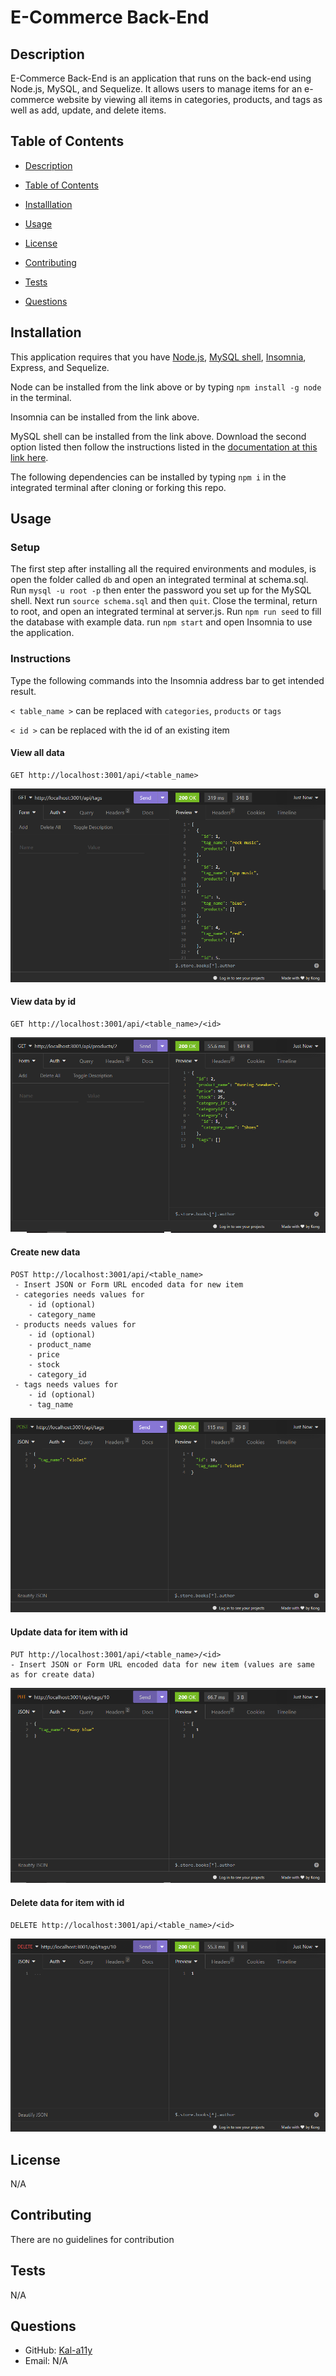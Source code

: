 
  # E-Commerce Back-End

  ## Description

  E-Commerce Back-End is an application that runs on the back-end using Node.js, MySQL, and Sequelize. It allows users to manage items for an e-commerce website by viewing all items in categories, products, and tags as well as add, update, and delete items.

  ## Table of Contents 

  - [Description](#description)

  - [Table of Contents](#table-of-contents)

  - [Installlation](#installlation)

  - [Usage](#usage)

  - [License](#license)

  - [Contributing](#contributing)

  - [Tests](#tests)

  - [Questions](#questions) 


  ## Installation

  This application requires that you have [Node.js](https://nodejs.org/en/), [MySQL shell](https://dev.mysql.com/downloads/installer/), [Insomnia](https://insomnia.rest/download), Express, and Sequelize. 
  
  Node can be installed from the link above or by typing `npm install -g node` in the terminal. 
  
  Insomnia can be installed from the link above.

  MySQL shell can be installed from the link above. Download the second option listed then follow the instructions listed in the [documentation at this link here](https://coding-boot-camp.github.io/full-stack/mysql/mysql-installation-guide). 
  
  The following dependencies can be installed by typing `npm i` in the integrated terminal after cloning or forking this repo.

  ## Usage

  ### Setup 

  The first step after installing all the required environments and modules, is open the folder called `db` and open an integrated terminal at schema.sql. Run `mysql -u root -p` then enter the password you set up for the MySQL shell. Next run `source schema.sql` and then `quit`. Close the terminal, return to root, and open an integrated terminal at server.js. Run `npm run seed` to fill the database with example data. run `npm start` and open Insomnia to use the application. 

  ### Instructions
  Type the following commands into the Insomnia address bar to get intended result.
  
  `< table_name >` can be replaced with `categories`, `products` or `tags`
  
  `< id >` can be replaced with the id of an existing item


  #### View all data 
    GET http://localhost:3001/api/<table_name> 

![image of viewing all data result](./assets/viewAllExample.PNG)
  #### View data by id 
    GET http://localhost:3001/api/<table_name>/<id>
![image of viewing by id data result](./assets/viewIdExample.PNG)
  #### Create new data
    POST http://localhost:3001/api/<table_name>
     - Insert JSON or Form URL encoded data for new item
     - categories needs values for
        - id (optional)
        - category_name
     - products needs values for
        - id (optional)
        - product_name
        - price
        - stock
        - category_id
     - tags needs values for
        - id (optional)
        - tag_name
![image of creating data result](./assets/createExample.PNG)

  #### Update data for item with id
    PUT http://localhost:3001/api/<table_name>/<id>
    - Insert JSON or Form URL encoded data for new item (values are same as for create data)
![image of updating data result](./assets/updateExample.PNG)
  #### Delete data for item with id
    DELETE http://localhost:3001/api/<table_name>/<id>
 ![image of deleting data result](./assets/deleteExample.PNG)   
  ## License

  N/A

  ## Contributing

  There are no guidelines for contribution

  ## Tests

  N/A

  ## Questions

  - GitHub: [Kal-a11y](https://github.com/Kal-a11y/)
  - Email: N/A

  